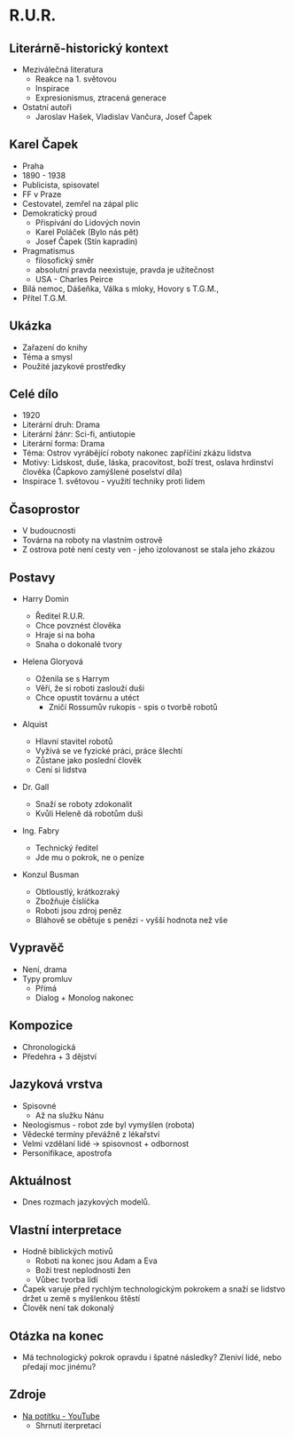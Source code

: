 # R.U.R.

## Literárně-historický kontext
- Meziválečná literatura
    - Reakce na 1. světovou
    - Inspirace
    - Expresionismus, ztracená generace
- Ostatní autoři
    - Jaroslav Hašek, Vladislav Vančura, Josef Čapek

## Karel Čapek
- Praha
- 1890 - 1938
- Publicista, spisovatel
- FF v Praze
- Cestovatel, zemřel na zápal plic
- Demokratický proud
    - Přispívání do Lidových novin
    - Karel Poláček (Bylo nás pět)
    - Josef Čapek (Stín kapradin)
- Pragmatismus
    - filosofický směr
    - absolutní pravda neexistuje, pravda je užitečnost
    - USA - Charles Peirce
- Bílá nemoc, Dášeňka, Válka s mloky, Hovory s T.G.M., 
- Přítel T.G.M.

## Ukázka
- Zařazení do knihy
- Téma a smysl
- Použité jazykové prostředky

## Celé dílo
- 1920
- Literární druh: Drama
- Literární žánr: Sci-fi, antiutopie
- Literární forma: Drama
- Téma: Ostrov vyrábějící roboty nakonec zapříčiní zkázu lidstva
- Motivy: Lidskost, duše, láska, pracovitost, boží trest, oslava hrdinství člověka (Čapkovo zamýšlené poselství díla)
- Inspirace 1. světovou - využití techniky proti lidem

## Časoprostor
- V budoucnosti
- Továrna na roboty na vlastním ostrově
- Z ostrova poté není cesty ven - jeho izolovanost se stala jeho zkázou

## Postavy
- Harry Domin
    - Ředitel R.U.R.
    - Chce povznést člověka
    - Hraje si na boha
    - Snaha o dokonalé tvory
- Helena Gloryová
    - Oženila se s Harrym
    - Věří, že si roboti zaslouží duši
    - Chce opustit továrnu a utéct
        - Zničí Rossumův rukopis - spis o tvorbě robotů
- Alquist
    - Hlavní stavitel robotů
    - Vyžívá se ve fyzické práci, práce šlechtí
    - Zůstane jako poslední člověk
    - Cení si lidstva

- Dr. Gall
    - Snaží se roboty zdokonalit
    - Kvůli Heleně dá robotům duši
- Ing. Fabry
    - Technický ředitel
    - Jde mu o pokrok, ne o peníze
- Konzul Busman
    - Obtloustlý, krátkozraký
    - Zbožňuje číslíčka
    - Roboti jsou zdroj peněz
    - Bláhově se obětuje s penězi - vyšší hodnota než vše

## Vypravěč
- Není, drama
- Typy promluv
    - Přímá
    - Dialog + Monolog nakonec

## Kompozice
- Chronologická
- Předehra + 3 dějství

## Jazyková vrstva
- Spisovné
    - Až na služku Nánu
- Neologismus - robot zde byl vymyšlen (robota)
- Vědecké termíny převážně z lékařství
- Velmi vzdělaní lidé -> spisovnost + odbornost
- Personifikace, apostrofa

## Aktuálnost
- Dnes rozmach jazykových modelů.

## Vlastní interpretace
- Hodně biblických motivů 
    - Roboti na konec jsou Adam a Eva
    - Boží trest neplodnosti žen
    - Vůbec tvorba lidí
- Čapek varuje před rychlým technologickým pokrokem a snaží se lidstvo držet u země s myšlenkou štěstí
- Člověk není tak dokonalý

## Otázka na konec
- Má technologický pokrok opravdu i špatné následky? Zleniví lidé, nebo předají moc jinému?


## Zdroje
- [Na potítku - YouTube](https://www.youtube.com/watch?v=Pn3SJIpEbSc)
    - Shrnutí iterpretací